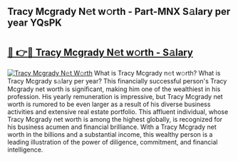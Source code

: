 ## Tracy Mcgrady N𝚎t w𝚘rth - Part-MNX S𝚊lary per year YQsPK

# <h2><a href="http://gc05gl.nevu.top/?p=Tracy+Mcgrady">🔗 👉🔴 Tracy Mcgrady N𝚎t w𝚘rth - S𝚊lary</a></h2>

[![Tracy Mcgrady N𝚎t W𝚘rth](https://i.imgur.com/Oavwk0R.jpeg)](http://gc05gl.nevu.top/?p=Tracy+Mcgrady)
What is Tracy Mcgrady n𝚎t w𝚘rth? What is Tracy Mcgrady s𝚊lary per year?
This financially successful person's Tracy Mcgrady net worth is significant, making him one of the wealthiest in his profession. His yearly remuneration is impressive, but Tracy Mcgrady net worth is rumored to be even larger as a result of his diverse business activities and extensive real estate portfolio. This affluent individual, whose Tracy Mcgrady net worth is among the highest globally, is recognized for his business acumen and financial brilliance. With a Tracy Mcgrady net worth in the billions and a substantial income, this wealthy person is a leading illustration of the power of diligence, commitment, and financial intelligence.
